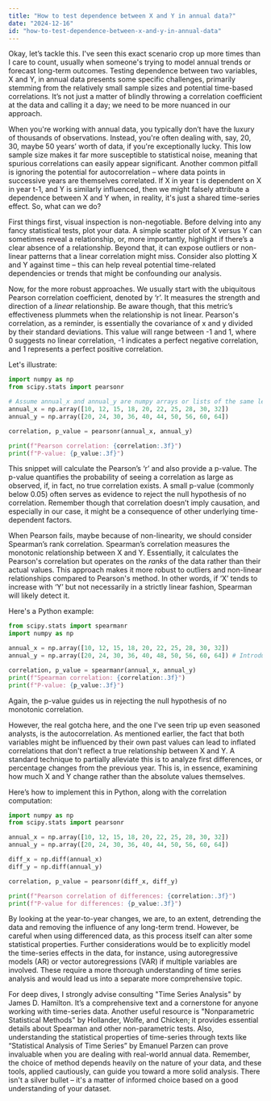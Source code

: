 ```yaml
---
title: "How to test dependence between X and Y in annual data?"
date: "2024-12-16"
id: "how-to-test-dependence-between-x-and-y-in-annual-data"
---
```


Okay, let’s tackle this. I've seen this exact scenario crop up more times than I care to count, usually when someone's trying to model annual trends or forecast long-term outcomes. Testing dependence between two variables, X and Y, in annual data presents some specific challenges, primarily stemming from the relatively small sample sizes and potential time-based correlations. It’s not just a matter of blindly throwing a correlation coefficient at the data and calling it a day; we need to be more nuanced in our approach.

When you're working with annual data, you typically don’t have the luxury of thousands of observations. Instead, you're often dealing with, say, 20, 30, maybe 50 years’ worth of data, if you're exceptionally lucky. This low sample size makes it far more susceptible to statistical noise, meaning that spurious correlations can easily appear significant. Another common pitfall is ignoring the potential for autocorrelation – where data points in successive years are themselves correlated. If X in year t is dependent on X in year t-1, and Y is similarly influenced, then we might falsely attribute a dependence between X and Y when, in reality, it's just a shared time-series effect. So, what can we do?

First things first, visual inspection is non-negotiable. Before delving into any fancy statistical tests, plot your data. A simple scatter plot of X versus Y can sometimes reveal a relationship, or, more importantly, highlight if there’s a clear absence of a relationship. Beyond that, it can expose outliers or non-linear patterns that a linear correlation might miss. Consider also plotting X and Y against time – this can help reveal potential time-related dependencies or trends that might be confounding our analysis.

Now, for the more robust approaches. We usually start with the ubiquitous Pearson correlation coefficient, denoted by ‘r’. It measures the strength and direction of a *linear* relationship. Be aware though, that this metric’s effectiveness plummets when the relationship is not linear. Pearson's correlation, as a reminder, is essentially the covariance of x and y divided by their standard deviations. This value will range between -1 and 1, where 0 suggests no linear correlation, -1 indicates a perfect negative correlation, and 1 represents a perfect positive correlation.

Let's illustrate:

```python
import numpy as np
from scipy.stats import pearsonr

# Assume annual_x and annual_y are numpy arrays or lists of the same length
annual_x = np.array([10, 12, 15, 18, 20, 22, 25, 28, 30, 32])
annual_y = np.array([20, 24, 30, 36, 40, 44, 50, 56, 60, 64])

correlation, p_value = pearsonr(annual_x, annual_y)

print(f"Pearson correlation: {correlation:.3f}")
print(f"P-value: {p_value:.3f}")
```

This snippet will calculate the Pearson’s ‘r’ and also provide a p-value. The p-value quantifies the probability of seeing a correlation as large as observed, if, in fact, no true correlation exists. A small p-value (commonly below 0.05) often serves as evidence to reject the null hypothesis of no correlation. Remember though that correlation doesn’t imply causation, and especially in our case, it might be a consequence of other underlying time-dependent factors.

When Pearson fails, maybe because of non-linearity, we should consider Spearman’s rank correlation. Spearman’s correlation measures the monotonic relationship between X and Y. Essentially, it calculates the Pearson's correlation but operates on the *ranks* of the data rather than their actual values. This approach makes it more robust to outliers and non-linear relationships compared to Pearson's method. In other words, if ‘X’ tends to increase with ‘Y’ but not necessarily in a strictly linear fashion, Spearman will likely detect it.

Here's a Python example:

```python
from scipy.stats import spearmanr
import numpy as np

annual_x = np.array([10, 12, 15, 18, 20, 22, 25, 28, 30, 32])
annual_y = np.array([20, 24, 30, 36, 40, 48, 50, 56, 60, 64]) # Introduce some non-linearity

correlation, p_value = spearmanr(annual_x, annual_y)
print(f"Spearman correlation: {correlation:.3f}")
print(f"P-value: {p_value:.3f}")
```

Again, the p-value guides us in rejecting the null hypothesis of no monotonic correlation.

However, the real gotcha here, and the one I've seen trip up even seasoned analysts, is the autocorrelation. As mentioned earlier, the fact that both variables might be influenced by their own past values can lead to inflated correlations that don't reflect a true relationship between X and Y. A standard technique to partially alleviate this is to analyze first differences, or percentage changes from the previous year. This is, in essence, examining how much X and Y change rather than the absolute values themselves.

Here’s how to implement this in Python, along with the correlation computation:

```python
import numpy as np
from scipy.stats import pearsonr

annual_x = np.array([10, 12, 15, 18, 20, 22, 25, 28, 30, 32])
annual_y = np.array([20, 24, 30, 36, 40, 44, 50, 56, 60, 64])

diff_x = np.diff(annual_x)
diff_y = np.diff(annual_y)

correlation, p_value = pearsonr(diff_x, diff_y)

print(f"Pearson correlation of differences: {correlation:.3f}")
print(f"P-value for differences: {p_value:.3f}")
```

By looking at the year-to-year changes, we are, to an extent, detrending the data and removing the influence of any long-term trend. However, be careful when using differenced data, as this process itself can alter some statistical properties. Further considerations would be to explicitly model the time-series effects in the data, for instance, using autoregressive models (AR) or vector autoregressions (VAR) if multiple variables are involved. These require a more thorough understanding of time series analysis and would lead us into a separate more comprehensive topic.

For deep dives, I strongly advise consulting "Time Series Analysis" by James D. Hamilton. It’s a comprehensive text and a cornerstone for anyone working with time-series data. Another useful resource is "Nonparametric Statistical Methods" by Hollander, Wolfe, and Chicken; it provides essential details about Spearman and other non-parametric tests. Also, understanding the statistical properties of time-series through texts like “Statistical Analysis of Time Series” by Emanuel Parzen can prove invaluable when you are dealing with real-world annual data. Remember, the choice of method depends heavily on the nature of your data, and these tools, applied cautiously, can guide you toward a more solid analysis. There isn't a silver bullet – it's a matter of informed choice based on a good understanding of your dataset.
